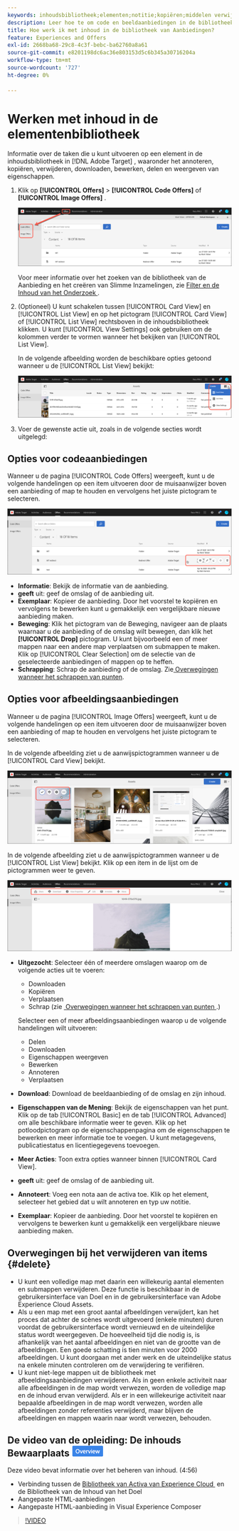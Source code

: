 ```yaml
---
keywords: inhoudsbibliotheek;elementen;notitie;kopiëren;middelen verwijderen;element downloaden;inhoud bewerken;kaart delen;eigenschappen van inhoud weergeven
description: Leer hoe te om code en beeldaanbiedingen in de bibliotheek van Aanbiedingen van Adobe te beheren  [!DNL Target] . Leer hoe u de details van een aanbieding kunt weergeven en hoe u aanbiedingen kunt bewerken, kopiëren, verplaatsen of verwijderen.
title: Hoe werk ik met inhoud in de bibliotheek van Aanbiedingen?
feature: Experiences and Offers
exl-id: 2668ba68-29c8-4c3f-bebc-ba62760a8a61
source-git-commit: e8201198dc6ac36e803153d5c6b345a30716204a
workflow-type: tm+mt
source-wordcount: '727'
ht-degree: 0%

---
```


# Werken met inhoud in de elementenbibliotheek

Informatie over de taken die u kunt uitvoeren op een element in de inhoudsbibliotheek in [!DNL Adobe Target] , waaronder het annoteren, kopiëren, verwijderen, downloaden, bewerken, delen en weergeven van eigenschappen.

1. Klik op **[!UICONTROL Offers]** > **[!UICONTROL Code Offers]** of **[!UICONTROL Image Offers]** .

   ![&#x200B; de Aanbiedingen van de Code en de Aanbiedingen van het Beeld &#x200B;](/help/main/c-experiences/c-manage-content/assets/offers-both.png)

   Voor meer informatie over het zoeken van de bibliotheek van de Aanbieding en het creëren van Slimme Inzamelingen, zie [&#x200B; Filter en de Inhoud van het Onderzoek &#x200B;](/help/main/c-experiences/c-manage-content/filter-and-search-content.md#concept_3B59B8F025BF4CEA82ECC5199D365276).

1. (Optioneel) U kunt schakelen tussen [!UICONTROL Card View] en [!UICONTROL List View] en op het pictogram [!UICONTROL Card View] of [!UICONTROL List View] rechtsboven in de inhoudsbibliotheek klikken. U kunt [!UICONTROL View Settings] ook gebruiken om de kolommen verder te vormen wanneer het bekijken van [!UICONTROL List View].

   In de volgende afbeelding worden de beschikbare opties getoond wanneer u de [!UICONTROL List View] bekijkt:

   ![&#x200B; de opties van de Mening van de Lijst &#x200B;](/help/main/c-experiences/c-manage-content/assets/view-settings-options.png)

1. Voer de gewenste actie uit, zoals in de volgende secties wordt uitgelegd:

## Opties voor codeaanbiedingen

Wanneer u de pagina [!UICONTROL Code Offers] weergeeft, kunt u de volgende handelingen op een item uitvoeren door de muisaanwijzer boven een aanbieding of map te houden en vervolgens het juiste pictogram te selecteren.

![&#x200B; pictogrammen van de Bedekking op het lusje van de Aanbiedingen van de Code &#x200B;](/help/main/c-experiences/c-manage-content/assets/code-offers-hover-icons.png)

* **Informatie**: Bekijk de informatie van de aanbieding.
* **geeft** uit: geef de omslag of de aanbieding uit.
* **Exemplaar**: Kopieer de aanbieding. Door het voorstel te kopiëren en vervolgens te bewerken kunt u gemakkelijk een vergelijkbare nieuwe aanbieding maken.
* **Beweging**: Klik het pictogram van de Beweging, navigeer aan de plaats waarnaar u de aanbieding of de omslag wilt bewegen, dan klik het **[!UICONTROL Drop]** pictogram. U kunt bijvoorbeeld een of meer mappen naar een andere map verplaatsen om submappen te maken. Klik op [!UICONTROL Clear Selection] om de selectie van de geselecteerde aanbiedingen of mappen op te heffen.
* **Schrapping**: Schrap de aanbieding of de omslag. Zie [&#x200B; Overwegingen wanneer het schrappen van punten &#x200B;](#delete).

## Opties voor afbeeldingsaanbiedingen

Wanneer u de pagina [!UICONTROL Image Offers] weergeeft, kunt u de volgende handelingen op een item uitvoeren door de muisaanwijzer boven een aanbieding of map te houden en vervolgens het juiste pictogram te selecteren.

In de volgende afbeelding ziet u de aanwijspictogrammen wanneer u de [!UICONTROL Card View] bekijkt.

![&#x200B; pictogrammen van de Bedekking op het lusje van de Aanbiedingen van het Beeld wanneer in de Mening van de Kaart &#x200B;](/help/main/c-experiences/c-manage-content/assets/image-offers-hover-icons.png)

In de volgende afbeelding ziet u de aanwijspictogrammen wanneer u de [!UICONTROL List View] bekijkt. Klik op een item in de lijst om de pictogrammen weer te geven.

![&#x200B; pictogrammen van de Bedekking op het lusje van de Aanbiedingen van het Beeld wanneer in de Mening van de Lijst &#x200B;](/help/main/c-experiences/c-manage-content/assets/list-view-hover.png)

* **Uitgezocht**: Selecteer één of meerdere omslagen waarop om de volgende acties uit te voeren:

   * Downloaden
   * Kopiëren
   * Verplaatsen
   * Schrap (zie [&#x200B; Overwegingen wanneer het schrappen van punten &#x200B;](#delete).)

  Selecteer een of meer afbeeldingsaanbiedingen waarop u de volgende handelingen wilt uitvoeren:

   * Delen
   * Downloaden
   * Eigenschappen weergeven
   * Bewerken
   * Annoteren
   * Verplaatsen

* **Download**: Download de beeldaanbieding of de omslag en zijn inhoud.
* **Eigenschappen van de Mening**: Bekijk de eigenschappen van het punt. Klik op de tab [!UICONTROL Basic] en de tab [!UICONTROL Advanced] om alle beschikbare informatie weer te geven. Klik op het potloodpictogram op de eigenschappenpagina om de eigenschappen te bewerken en meer informatie toe te voegen. U kunt metagegevens, publicatiestatus en licentiegegevens toevoegen.
* **Meer Acties**: Toon extra opties wanneer binnen [!UICONTROL Card View].
* **geeft** uit: geef de omslag of de aanbieding uit.
* **Annoteert**: Voeg een nota aan de activa toe. Klik op het element, selecteer het gebied dat u wilt annoteren en typ uw notitie.
* **Exemplaar**: Kopieer de aanbieding. Door het voorstel te kopiëren en vervolgens te bewerken kunt u gemakkelijk een vergelijkbare nieuwe aanbieding maken.

## Overwegingen bij het verwijderen van items {#delete}

* U kunt een volledige map met daarin een willekeurig aantal elementen en submappen verwijderen. Deze functie is beschikbaar in de gebruikersinterface van Doel en in de gebruikersinterface van Adobe Experience Cloud Assets.
* Als u een map met een groot aantal afbeeldingen verwijdert, kan het proces dat achter de scènes wordt uitgevoerd (enkele minuten) duren voordat de gebruikersinterface wordt vernieuwd en de uiteindelijke status wordt weergegeven. De hoeveelheid tijd die nodig is, is afhankelijk van het aantal afbeeldingen en niet van de grootte van de afbeeldingen. Een goede schatting is tien minuten voor 2000 afbeeldingen. U kunt doorgaan met ander werk en de uiteindelijke status na enkele minuten controleren om de verwijdering te verifiëren.
* U kunt niet-lege mappen uit de bibliotheek met afbeeldingsaanbiedingen verwijderen. Als in geen enkele activiteit naar alle afbeeldingen in de map wordt verwezen, worden de volledige map en de inhoud ervan verwijderd. Als er in een willekeurige activiteit naar bepaalde afbeeldingen in de map wordt verwezen, worden alle afbeeldingen zonder referenties verwijderd, maar blijven de afbeeldingen en mappen waarin naar wordt verwezen, behouden.

## De video van de opleiding: De inhouds Bewaarplaats ![&#x200B; badge van het Overzicht &#x200B;](/help/main/assets/overview.png)

Deze video bevat informatie over het beheren van inhoud. (4:56)

* Verbinding tussen de [&#x200B; Bibliotheek van Activa van Experience Cloud &#x200B;](https://experienceleague.adobe.com/docs/core-services/interface/assets/creative-cloud.html?lang=nl-NL) en de Bibliotheek van de Inhoud van het Doel
* Aangepaste HTML-aanbiedingen
* Aangepaste HTML-aanbieding in Visual Experience Composer

>[!VIDEO](https://video.tv.adobe.com/v/17387)
